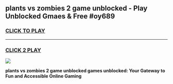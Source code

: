 
## plants vs zombies 2 game unblocked - Play Unblocked Gmaes & Free #oy689
<h3>
<a href="https://news.freeplayer.one?title=plants_vs_zombies_2_game_unblocked&ref=24F">CLICK TO PLAY</a></h3>
<hr>

<h3>
<a href="https://news.freeplayer.one?title=plants_vs_zombies_2_game_unblocked&ref=24F">CLICK 2 PLAY</a>
  
</h3>

<a href="https://news.freeplayer.one?title=plants_vs_zombies_2_game_unblocked&ref=24F/"><img src="https://clearcache.store/games.png"></a>


**plants vs zombies 2 game unblocked games unblocked: Your Gateway to Fun and Accessible Online Gaming**
